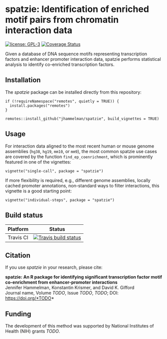 # spatzie: Identification of enriched motif pairs from chromatin interaction data

[![license: GPL-3](https://img.shields.io/badge/license-GPL--3-blue)](https://opensource.org/licenses/GPL-3.0) [![Coverage Status](https://coveralls.io/repos/github/jhammelman/spatzie/badge.svg?branch=master)](https://coveralls.io/github/jhammelman/spatzie?branch=master)

Given a database of DNA sequence motifs representing transcription factors and enhancer promoter interaction data, spatzie performs statistical analysis to identify co-enriched transcription factors.

## Installation

The *spatzie* package can be installed directly from this repository:

```
if (!requireNamespace("remotes", quietly = TRUE)) {
  install.packages("remotes")
}

remotes::install_github("jhammelman/spatzie", build_vignettes = TRUE)
```

## Usage

For interaction data aligned to the most recent human or mouse genome assemblies (`hg38`, `hg19`, `mm10`, or `mm9`), the most common spatzie use cases are covered by the function `find_ep_coenrichment`, which is prominently featured in one of the vignettes:
```
vignette("single-call", package = "spatzie")
```

If more flexibility is required, e.g., different genome assemblies, locally cached promoter annotations, non-standard ways to filter interactions, this vignette is a good starting point:
```
vignette("individual-steps", package = "spatzie")
```

## Build status

| Platform | Status |
|------|------|
| Travis CI | [![Travis build status](https://travis-ci.com/jhammelman/spatzie.svg?branch=master)](https://travis-ci.com/jhammelman/spatzie) |

## Citation

If you use *spatzie* in your research, please cite:

**spatzie: An R package for identifying significant transcription factor motif co-enrichment from enhancer-promoter interactions**  
Jennifer Hammelman, Konstantin Krismer, and David K. Gifford  
Journal name, Volume *TODO*, Issue *TODO*, *TODO*; DOI: https://doi.org/*TODO*

## Funding

The development of this method was supported by National Institutes of Health (NIH) grants *TODO*.
